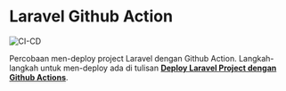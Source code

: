 # Laravel Github Action

![CI-CD](https://github.com/satyakresna/laravel-gh-action/workflows/CI-CD/badge.svg?branch=master)

Percobaan men-deploy project Laravel dengan Github Action. Langkah-langkah untuk men-deploy ada di tulisan [**Deploy Laravel Project dengan Github Actions**](https://satyakresna.io/posts/deploy-laravel-project-dengan-github.actions).
